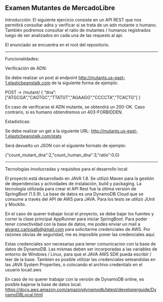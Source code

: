 Examen Mutantes de MercadoLibre
----------------------------------
Introducción:
El siguiente ejercicio consiste en un API REST que nos permitirá consultar adns y verificar si se trata de un adn mutante o humano.
También podremos consultar el ratio de mutantes / humanos registrados luego de ser analizados en cada una de las requests al api.

El enunciado se encuentra en el root del repositorio.

-----------
Funcionalidades:

Verificación de ADN:

Se debe realizar un post al endpoint http://mutants.us-east-1.elasticbeanstalk.com de la siguiente forma de ejemplo:

POST → /mutant/
{
“dna”:["ATGCGA","CAGTGC","TTATGT","AGAAGG","CCCCTA","TCACTG"]
}

En caso de verificarse el ADN mutante, se obtendrá un 200-OK. Caso contrario, si es humano obtendremos un 403-FORBIDDEN.

Estadisticas:

Se debe realizar un get a la siguiente URL: http://mutants.us-east-1.elasticbeanstalk.com/stats

Será devuelto un JSON con el siguiente formato de ejemplo:

{"count_mutant_dna":2,"count_human_dna":3,"ratio":0.0}

-----

Tecnologías involucradas y requisitos para el desarrollo local:

El proyecto está desarrollado en JAVA 1.8. Se utilizó Maven para la gestión de dependencias y actividades de instalación, build y packaging.
La tecnología utilizada para crear el API Rest fue la última versión de SpringBoot (1.5.9). 
La base de datos es una DynamoDB Cloud que se consume a través del API de AWS para JAVA.
Para los tests se utilizó JUnit y Mockito.

En el caso de querer trabajar local el proyecto, se debe bajar los fuentes y correr la clase principal AppRunner para iniciar SpringBoot.
Para poder tener conectividad con la base de datos, me podes enviar un mail a alvarez.carlosalb@gmail.com para solicitarme credenciales de AWS.
Por razones obvias de seguridad, me es imposible poner las credenciales aquí.

Estas credenciales son necesarias para tener comunicacion con la base de datos de DynamoDB. Las mismas deben ser incorporadas a las variables
de entorno de Windows / Linux, para que el JAVA AWS SDK pueda escribir / leer de la base. Tambien es posible utilizar las credenciales seteandolas en
las JAVA System Properties, o colocando el archivo credentials en el usuario local/.aws

En caso de no querer trabajar con la versión de DynamoDB online, es posible bajarse la base de datos local:
https://docs.aws.amazon.com/amazondynamodb/latest/developerguide/DynamoDBLocal.html


















